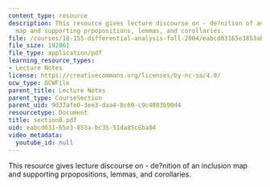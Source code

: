 ```yaml
---
content_type: resource
description: This resource gives lecture discourse on - de?nition of an inclusion
  map and supporting prpopositions, lemmas, and corollaries.
file: /courses/18-155-differential-analysis-fall-2004/eabcd03165e3853abc3551da85c6ba84_section8.pdf
file_size: 192061
file_type: application/pdf
learning_resource_types:
- Lecture Notes
license: https://creativecommons.org/licenses/by-nc-sa/4.0/
ocw_type: OCWFile
parent_title: Lecture Notes
parent_type: CourseSection
parent_uid: 9d37afe0-3ee3-daa4-8c60-c9c4883b90d4
resourcetype: Document
title: section8.pdf
uid: eabcd031-65e3-853a-bc35-51da85c6ba84
video_metadata:
  youtube_id: null
---
```

This resource gives lecture discourse on - de?nition of an inclusion map and supporting prpopositions, lemmas, and corollaries.